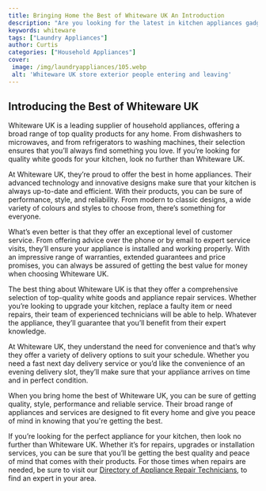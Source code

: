 ```yaml
---
title: Bringing Home the Best of Whiteware UK An Introduction
description: "Are you looking for the latest in kitchen appliances gadgets and accessories Look no further than Whiteware UK the premier destination for quality domestic products Read this introduction blog and learn why Whiteware UK is the right choice for your home"
keywords: whiteware
tags: ["Laundry Appliances"]
author: Curtis
categories: ["Household Appliances"]
cover: 
 image: /img/laundryappliances/105.webp
 alt: 'Whiteware UK store exterior people entering and leaving'
---
```

## Introducing the Best of Whiteware UK

Whiteware UK is a leading supplier of household appliances, offering a broad range of top quality products for any home. From dishwashers to microwaves, and from refrigerators to washing machines, their selection ensures that you’ll always find something you love. If you’re looking for quality white goods for your kitchen, look no further than Whiteware UK.

At Whiteware UK, they’re proud to offer the best in home appliances. Their advanced technology and innovative designs make sure that your kitchen is always up-to-date and efficient. With their products, you can be sure of performance, style, and reliability. From modern to classic designs, a wide variety of colours and styles to choose from, there’s something for everyone.

What’s even better is that they offer an exceptional level of customer service. From offering advice over the phone or by email to expert service visits, they’ll ensure your appliance is installed and working properly. With an impressive range of warranties, extended guarantees and price promises, you can always be assured of getting the best value for money when choosing Whiteware UK.

The best thing about Whiteware UK is that they offer a comprehensive selection of top-quality white goods and appliance repair services. Whether you’re looking to upgrade your kitchen, replace a faulty item or need repairs, their team of experienced technicians will be able to help. Whatever the appliance, they’ll guarantee that you’ll benefit from their expert knowledge.

At Whiteware UK, they understand the need for convenience and that’s why they offer a variety of delivery options to suit your schedule. Whether you need a fast next day delivery service or you’d like the convenience of an evening delivery slot, they’ll make sure that your appliance arrives on time and in perfect condition.

When you bring home the best of Whiteware UK, you can be sure of getting quality, style, performance and reliable service. Their broad range of appliances and services are designed to fit every home and give you peace of mind in knowing that you're getting the best.

If you’re looking for the perfect appliance for your kitchen, then look no further than Whiteware UK. Whether it’s for repairs, upgrades or installation services, you can be sure that you’ll be getting the best quality and peace of mind that comes with their products. For those times when repairs are needed, be sure to visit our [Directory of Appliance Repair Technicians](./pages/appliance-repair-technicians), to find an expert in your area.
